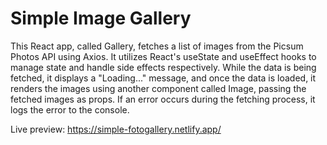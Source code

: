 # Simple Image Gallery

This React app, called Gallery, fetches a list of images from the Picsum Photos API using Axios. It utilizes React's useState and useEffect hooks to manage state and handle side effects respectively. While the data is being fetched, it displays a "Loading..." message, and once the data is loaded, it renders the images using another component called Image, passing the fetched images as props. If an error occurs during the fetching process, it logs the error to the console.

Live preview: https://simple-fotogallery.netlify.app/
